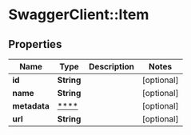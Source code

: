 # SwaggerClient::Item

## Properties
Name | Type | Description | Notes
------------ | ------------- | ------------- | -------------
**id** | **String** |  | [optional] 
**name** | **String** |  | [optional] 
**metadata** | [****](.md) |  | [optional] 
**url** | **String** |  | [optional] 

